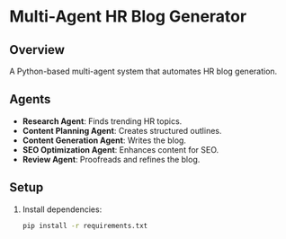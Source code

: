 # Multi-Agent HR Blog Generator

## Overview
A Python-based multi-agent system that automates HR blog generation.

## Agents
- **Research Agent**: Finds trending HR topics.
- **Content Planning Agent**: Creates structured outlines.
- **Content Generation Agent**: Writes the blog.
- **SEO Optimization Agent**: Enhances content for SEO.
- **Review Agent**: Proofreads and refines the blog.

## Setup
1. Install dependencies:
   ```bash
   pip install -r requirements.txt
